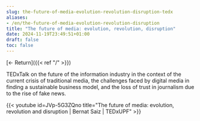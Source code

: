 ```yaml
---
slug: the-future-of-media-evolution-revolution-disruption-tedx
aliases:
- /en/the-future-of-media-evolution-revolution-disruption
title: "The future of media: evolution, revolution, disruption"
date: 2024-11-19T23:49:51+01:00
draft: false
toc: false
---
```


[<- Return]({{< ref "/" >}})

TEDxTalk on the future of the information industry in the context of the current crisis of traditional media, the challenges faced by digital media in finding a sustainable business model, and the loss of trust in journalism due to the rise of fake news.

{{< youtube id=JVp-5G3ZQno title="The future of media: evolution, revolution and disruption | Bernat Saiz | TEDxUPF" >}}
